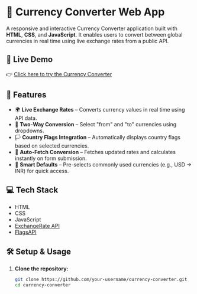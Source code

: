 # 💱 Currency Converter Web App

A responsive and interactive Currency Converter application built with **HTML**, **CSS**, and **JavaScript**. It enables users to convert between global currencies in real time using live exchange rates from a public API.

## 🔗 Live Demo

👉 [Click here to try the Currency Converter](https://simran759.github.io/Currency_Convertor/) 

## 🚀 Features

- 🌍 **Live Exchange Rates** – Converts currency values in real time using API data.
- 🔄 **Two-Way Conversion** – Select "from" and "to" currencies using dropdowns.
- 🏳️ **Country Flags Integration** – Automatically displays country flags based on selected currencies.
- 🔎 **Auto-Fetch Conversion** – Fetches updated rates and calculates instantly on form submission.
- 🧠 **Smart Defaults** – Pre-selects commonly used currencies (e.g., USD → INR) for quick access.

## 💻 Tech Stack

- HTML  
- CSS  
- JavaScript  
- [ExchangeRate API](https://www.exchangerate-api.com/)  
- [FlagsAPI](https://flagsapi.com/)

## 🛠️ Setup & Usage

1. **Clone the repository:**
   ```bash
   git clone https://github.com/your-username/currency-converter.git
   cd currency-converter
